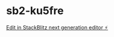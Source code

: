 # sb2-ku5fre

[Edit in StackBlitz next generation editor ⚡️](https://stackblitz.com/~/github.com/Magic28-maker/sb2-ku5fre)